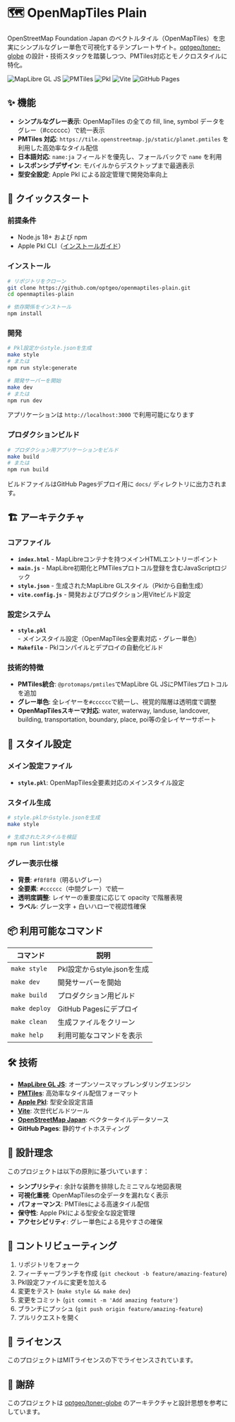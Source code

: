 # 🗺️ OpenMapTiles Plain

OpenStreetMap Foundation Japan のベクトルタイル（OpenMapTiles）を忠実にシンプルなグレー単色で可視化するテンプレートサイト。[optgeo/toner-globe](https://github.com/optgeo/toner-globe) の設計・技術スタックを踏襲しつつ、PMTiles対応とモノクロスタイルに特化。

![MapLibre GL JS](https://img.shields.io/badge/MapLibre-GL%20JS-blue) ![PMTiles](https://img.shields.io/badge/PMTiles-Support-orange) ![Pkl](https://img.shields.io/badge/Apple-Pkl-orange) ![Vite](https://img.shields.io/badge/Vite-Build-purple) ![GitHub Pages](https://img.shields.io/badge/Deploy-GitHub%20Pages-green)

## ✨ 機能

- **シンプルなグレー表示**: OpenMapTiles の全ての fill, line, symbol データをグレー（#cccccc）で統一表示
- **PMTiles 対応**: `https://tile.openstreetmap.jp/static/planet.pmtiles` を利用した高効率なタイル配信
- **日本語対応**: `name:ja` フィールドを優先し、フォールバックで `name` を利用
- **レスポンシブデザイン**: モバイルからデスクトップまで最適表示
- **型安全設定**: Apple Pkl による設定管理で開発効率向上

## 🚀 クイックスタート

### 前提条件

- Node.js 18+ および npm
- Apple Pkl CLI（[インストールガイド](https://pkl-lang.org/main/current/pkl-cli/index.html)）

### インストール

```bash
# リポジトリをクローン
git clone https://github.com/optgeo/openmaptiles-plain.git
cd openmaptiles-plain

# 依存関係をインストール
npm install
```

### 開発

```bash
# Pkl設定からstyle.jsonを生成
make style
# または
npm run style:generate

# 開発サーバーを開始
make dev
# または  
npm run dev
```

アプリケーションは `http://localhost:3000` で利用可能になります

### プロダクションビルド

```bash
# プロダクション用アプリケーションをビルド
make build
# または
npm run build
```

ビルドファイルはGitHub Pagesデプロイ用に `docs/` ディレクトリに出力されます。

## 🏗️ アーキテクチャ

### コアファイル

- **`index.html`** - MapLibreコンテナを持つメインHTMLエントリーポイント
- **`main.js`** - MapLibre初期化とPMTilesプロトコル登録を含むJavaScriptロジック
- **`style.json`** - 生成されたMapLibre GLスタイル（Pklから自動生成）
- **`vite.config.js`** - 開発およびプロダクション用Viteビルド設定

### 設定システム

- **`style.pkl`** - メインスタイル設定（OpenMapTiles全要素対応・グレー単色）
- **`Makefile`** - Pklコンパイルとデプロイの自動化ビルド

### 技術的特徴

- **PMTiles統合**: `@protomaps/pmtiles`でMapLibre GL JSにPMTilesプロトコルを追加
- **グレー単色**: 全レイヤーを`#cccccc`で統一し、視覚的階層は透明度で調整
- **OpenMapTilesスキーマ対応**: water, waterway, landuse, landcover, building, transportation, boundary, place, poi等の全レイヤーサポート

## 📝 スタイル設定

### メイン設定ファイル

- **`style.pkl`**: OpenMapTiles全要素対応のメインスタイル設定

### スタイル生成

```bash
# style.pklからstyle.jsonを生成
make style

# 生成されたスタイルを検証
npm run lint:style
```

### グレー表示仕様

- **背景**: `#f8f8f8`（明るいグレー）
- **全要素**: `#cccccc`（中間グレー）で統一
- **透明度調整**: レイヤーの重要度に応じて opacity で階層表現
- **ラベル**: グレー文字 + 白いハローで視認性確保

## 📦 利用可能なコマンド

| コマンド | 説明 |
|---------|-----|
| `make style` | Pkl設定からstyle.jsonを生成 |
| `make dev` | 開発サーバーを開始 |
| `make build` | プロダクション用ビルド |
| `make deploy` | GitHub Pagesにデプロイ |
| `make clean` | 生成ファイルをクリーン |
| `make help` | 利用可能なコマンドを表示 |

## 🛠️ 技術

- **[MapLibre GL JS](https://maplibre.org/)**: オープンソースマップレンダリングエンジン
- **[PMTiles](https://protomaps.com/docs/pmtiles/)**: 高効率なタイル配信フォーマット
- **[Apple Pkl](https://pkl-lang.org/)**: 型安全設定言語
- **[Vite](https://vitejs.dev/)**: 次世代ビルドツール
- **[OpenStreetMap Japan](https://tile.openstreetmap.jp/)**: ベクタータイルデータソース
- **GitHub Pages**: 静的サイトホスティング

## 🎨 設計理念

このプロジェクトは以下の原則に基づいています：

- **シンプリシティ**: 余計な装飾を排除したミニマルな地図表現
- **可視化重視**: OpenMapTilesの全データを漏れなく表示
- **パフォーマンス**: PMTilesによる高速タイル配信
- **保守性**: Apple Pklによる型安全な設定管理
- **アクセシビリティ**: グレー単色による見やすさの確保

## 🤝 コントリビューティング

1. リポジトリをフォーク
2. フィーチャーブランチを作成 (`git checkout -b feature/amazing-feature`)
3. Pkl設定ファイルに変更を加える
4. 変更をテスト (`make style && make dev`)
5. 変更をコミット (`git commit -m 'Add amazing feature'`)
6. ブランチにプッシュ (`git push origin feature/amazing-feature`)
7. プルリクエストを開く

## 📄 ライセンス

このプロジェクトはMITライセンスの下でライセンスされています。

## 🙏 謝辞

このプロジェクトは [optgeo/toner-globe](https://github.com/optgeo/toner-globe) のアーキテクチャと設計思想を参考にしています。